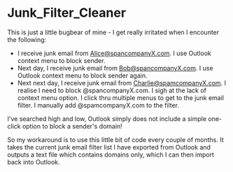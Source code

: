 # Junk_Filter_Cleaner
This is just a little bugbear of mine - I get really irritated when I encounter the following:
- I receive junk email from Alice@spancompanyX.com. I use Outlook context menu to block sender.
- Next day, I receive junk email from Bob@spancompanyX.com. I use Outlook context menu to block sender again.
- Next next day, I receive junk email from Charlie@spamcompanyX.com. I realise I need to block @spancompanyX.com. I sigh at the lack of context menu option. I click thru multiple menus to get to the junk email filter. I manually add @spamcompanyX.com to the filter.

I've searched high and low, Outlook simply does not include a simple one-click option to block a sender's domain!

So my workaround is to use this little bit of code every couple of months. It takes the current junk email filter list I have exported from Outlook and outputs a text file which contains domains only, which I can then import back into Outlook.
